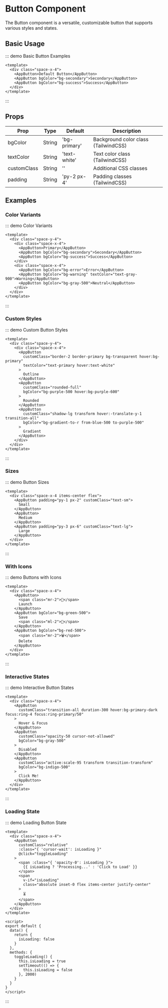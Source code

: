 # Button Component

The Button component is a versatile, customizable button that supports various styles and states.

## Basic Usage

::: demo Basic Button Examples
```vue
<template>
  <div class="space-x-4">
    <AppButton>Default Button</AppButton>
    <AppButton bgColor="bg-secondary">Secondary</AppButton>
    <AppButton bgColor="bg-success">Success</AppButton>
  </div>
</template>
```
:::

## Props

| Prop | Type | Default | Description |
|------|------|---------|-------------|
| bgColor | String | 'bg-primary' | Background color class (TailwindCSS) |
| textColor | String | 'text-white' | Text color class (TailwindCSS) |
| customClass | String | '' | Additional CSS classes |
| padding | String | 'py-2 px-4' | Padding classes (TailwindCSS) |

## Examples

### Color Variants

::: demo Color Variants
```vue
<template>
  <div class="space-y-4">
    <div class="space-x-4">
      <AppButton>Primary</AppButton>
      <AppButton bgColor="bg-secondary">Secondary</AppButton>
      <AppButton bgColor="bg-success">Success</AppButton>
    </div>
    <div class="space-x-4">
      <AppButton bgColor="bg-error">Error</AppButton>
      <AppButton bgColor="bg-warning" textColor="text-gray-900">Warning</AppButton>
      <AppButton bgColor="bg-gray-500">Neutral</AppButton>
    </div>
  </div>
</template>
```
:::

### Custom Styles

::: demo Custom Button Styles
```vue
<template>
  <div class="space-y-4">
    <div class="space-x-4">
      <AppButton 
        customClass="border-2 border-primary bg-transparent hover:bg-primary"
        textColor="text-primary hover:text-white"
      >
        Outline
      </AppButton>
      <AppButton 
        customClass="rounded-full"
        bgColor="bg-purple-500 hover:bg-purple-600"
      >
        Rounded
      </AppButton>
      <AppButton 
        customClass="shadow-lg transform hover:-translate-y-1 transition-all"
        bgColor="bg-gradient-to-r from-blue-500 to-purple-500"
      >
        Gradient
      </AppButton>
    </div>
  </div>
</template>
```
:::

### Sizes

::: demo Button Sizes
```vue
<template>
  <div class="space-x-4 items-center flex">
    <AppButton padding="py-1 px-2" customClass="text-sm">
      Small
    </AppButton>
    <AppButton>
      Medium
    </AppButton>
    <AppButton padding="py-3 px-6" customClass="text-lg">
      Large
    </AppButton>
  </div>
</template>
```
:::

### With Icons

::: demo Buttons with Icons
```vue
<template>
  <div class="space-x-4">
    <AppButton>
      <span class="mr-2">🚀</span>
      Launch
    </AppButton>
    <AppButton bgColor="bg-green-500">
      Save
      <span class="ml-2">💾</span>
    </AppButton>
    <AppButton bgColor="bg-red-500">
      <span class="mr-2">🗑️</span>
      Delete
    </AppButton>
  </div>
</template>
```
:::

### Interactive States

::: demo Interactive Button States
```vue
<template>
  <div class="space-x-4">
    <AppButton 
      customClass="transition-all duration-300 hover:bg-primary-dark focus:ring-4 focus:ring-primary/50"
    >
      Hover & Focus
    </AppButton>
    <AppButton 
      customClass="opacity-50 cursor-not-allowed"
      bgColor="bg-gray-500"
    >
      Disabled
    </AppButton>
    <AppButton 
      customClass="active:scale-95 transform transition-transform"
      bgColor="bg-indigo-500"
    >
      Click Me!
    </AppButton>
  </div>
</template>
```
:::

### Loading State

::: demo Loading Button State
```vue
<template>
  <div class="space-x-4">
    <AppButton 
      customClass="relative"
      :class="{ 'cursor-wait': isLoading }"
      @click="toggleLoading"
    >
      <span :class="{ 'opacity-0': isLoading }">
        {{ isLoading ? 'Processing...' : 'Click to Load' }}
      </span>
      <span 
        v-if="isLoading" 
        class="absolute inset-0 flex items-center justify-center"
      >
        ⏳
      </span>
    </AppButton>
  </div>
</template>

<script>
export default {
  data() {
    return {
      isLoading: false
    }
  },
  methods: {
    toggleLoading() {
      this.isLoading = true
      setTimeout(() => {
        this.isLoading = false
      }, 2000)
    }
  }
}
</script>
```
:::
